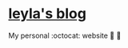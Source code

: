 [leyla's blog](http://leylakapi.github.io/)
===================

My personal :octocat: website :car: :dash:

